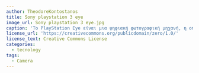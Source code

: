 ```yaml
---
author: TheodoreKontostanos
title: Sony playstation 3 eye
image_url: Sony playstation 3 eye.jpg
caption: 'Το PlayStation Eye είναι μια ψηφιακή φωτογραφική μηχανή, η οποία ανιχνεύει την κίνηση και τον ήχο, επιτρέποντας έτσι σους παίκτες να αλληλεπιδρούν με το παιχνίδι'
license_url: 'https://creativecommons.org/publicdomain/zero/1.0/'
license_text: Creative Commons License
categories:
  - tecnology
tags:
  - Camera
---
```

